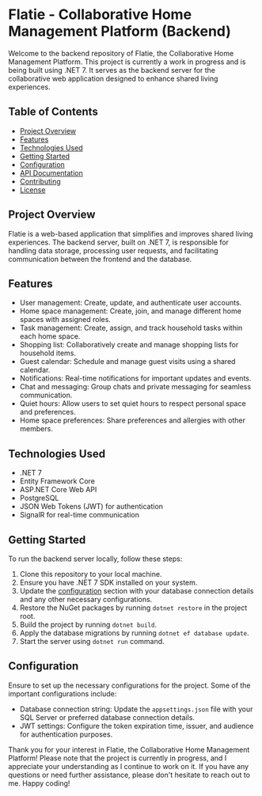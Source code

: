 # Flatie - Collaborative Home Management Platform (Backend)

Welcome to the backend repository of Flatie, the Collaborative Home Management Platform. This project is currently a work in progress and is being built using .NET 7. It serves as the backend server for the collaborative web application designed to enhance shared living experiences.

## Table of Contents

- [Project Overview](#project-overview)
- [Features](#features)
- [Technologies Used](#technologies-used)
- [Getting Started](#getting-started)
- [Configuration](#configuration)
- [API Documentation](#api-documentation)
- [Contributing](#contributing)
- [License](#license)

## Project Overview

Flatie is a web-based application that simplifies and improves shared living experiences. The backend server, built on .NET 7, is responsible for handling data storage, processing user requests, and facilitating communication between the frontend and the database.

## Features

- User management: Create, update, and authenticate user accounts.
- Home space management: Create, join, and manage different home spaces with assigned roles.
- Task management: Create, assign, and track household tasks within each home space.
- Shopping list: Collaboratively create and manage shopping lists for household items.
- Guest calendar: Schedule and manage guest visits using a shared calendar.
- Notifications: Real-time notifications for important updates and events.
- Chat and messaging: Group chats and private messaging for seamless communication.
- Quiet hours: Allow users to set quiet hours to respect personal space and preferences.
- Home space preferences: Share preferences and allergies with other members.

## Technologies Used

- .NET 7
- Entity Framework Core
- ASP.NET Core Web API
- PostgreSQL
- JSON Web Tokens (JWT) for authentication
- SignalR for real-time communication

## Getting Started

To run the backend server locally, follow these steps:

1. Clone this repository to your local machine.
2. Ensure you have .NET 7 SDK installed on your system.
3. Update the [configuration](#configuration) section with your database connection details and any other necessary configurations.
4. Restore the NuGet packages by running `dotnet restore` in the project root.
5. Build the project by running `dotnet build`.
6. Apply the database migrations by running `dotnet ef database update`.
7. Start the server using `dotnet run` command.

## Configuration

Ensure to set up the necessary configurations for the project. Some of the important configurations include:

- Database connection string: Update the `appsettings.json` file with your SQL Server or preferred database connection details.
- JWT settings: Configure the token expiration time, issuer, and audience for authentication purposes.

Thank you for your interest in Flatie, the Collaborative Home Management Platform! Please note that the project is currently in progress, and I appreciate your understanding as I continue to work on it. If you have any questions or need further assistance, please don't hesitate to reach out to me. Happy coding!
